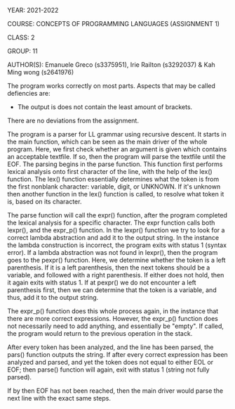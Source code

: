 YEAR: 2021-2022

COURSE: CONCEPTS OF PROGRAMMING LANGUAGES (ASSIGNMENT 1)

CLASS: 2

GROUP: 11

AUTHOR(S): Emanuele Greco (s3375951), Irie Railton (s3292037) & Kah Ming wong (s2641976)



The program works correctly on most parts. Aspects that may be called defiencies are:
- The output is does not contain the least amount of brackets.

There are no deviations from the assignment.





The program is a parser for LL grammar using recursive descent. It starts in the main function, which can be seen as the main driver of the whole program. Here, we first check whether an argument is given which contains an acceptable textfile. If so, then the program will parse the textfile until the EOF. The parsing begins in the parse function. This function first performs lexical analysis onto first character of the line, with the help of the lex() function. The lex() function essentially determines what the token is from the first nonblank character: variable, digit, or UNKNOWN. If it's unknown then another function in the lex() function is called, to resolve what token it is, based on its character. 

The parse function will call the expr() function, after the program completed the lexical analysis for a specific character. The expr function calls both lexpr(), and the expr_p() function. In the lexpr() function we try to look for a correct lambda abstraction and add it to the output string. In the instance the lambda construction is incorrect, the program exits with status 1 (syntax error). If a lambda abstraction was not found in lexpr(), then the program goes to the pexpr() function. Here, we determine whether the token is a left parenthesis. If it is a left parenthesis, then the next tokens should be a variable, and followed with a right parenthesis. If either does not hold, then it again exits with status 1. If at pexpr() we do not encounter a left parenthesis first, then we can determine that the token is a variable, and thus, add it to the output string.

The expr_p() function does this whole process again, in the instance that there are more correct expressions. However, the expr_p() function does not necessarily need to add anything, and essentially be "empty". If called, the program would return to the previous operation in the stack.

After every token has been analyzed, and the line has been parsed, the pars() function outputs the string. If after every correct expression has been analyzed and parsed, and yet the token does not equal to either EOL or EOF; then parse() function will again, exit with status 1 (string not fully parsed). 

If by then EOF has not been reached, then the main driver would parse the next line with the exact same steps.
